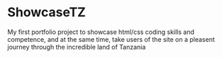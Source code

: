 # ShowcaseTZ
My first portfolio project to showcase html/css coding skills and competence, and at the same time, take users of the site on a pleasent journey through the incredible land of Tanzania
